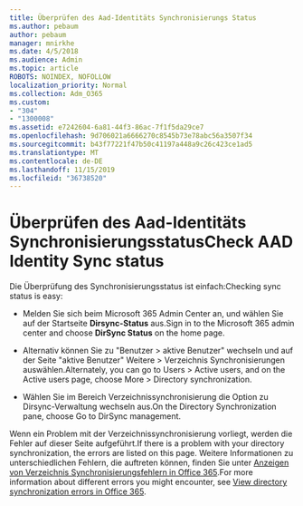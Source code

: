 ```yaml
---
title: Überprüfen des Aad-Identitäts Synchronisierungs Status
ms.author: pebaum
author: pebaum
manager: mnirkhe
ms.date: 4/5/2018
ms.audience: Admin
ms.topic: article
ROBOTS: NOINDEX, NOFOLLOW
localization_priority: Normal
ms.collection: Adm_O365
ms.custom:
- "304"
- "1300008"
ms.assetid: e7242604-6a81-44f3-86ac-7f1f5da29ce7
ms.openlocfilehash: 9d706021a6666270c8545b73e78abc56a3507f34
ms.sourcegitcommit: b43f77221f47b50c41197a448a9c26c423ce1ad5
ms.translationtype: MT
ms.contentlocale: de-DE
ms.lasthandoff: 11/15/2019
ms.locfileid: "36738520"
---
```

# <a name="check-aad-identity-sync-status"></a><span data-ttu-id="d5368-102">Überprüfen des Aad-Identitäts Synchronisierungsstatus</span><span class="sxs-lookup"><span data-stu-id="d5368-102">Check AAD Identity Sync status</span></span>

<span data-ttu-id="d5368-103">Die Überprüfung des Synchronisierungsstatus ist einfach:</span><span class="sxs-lookup"><span data-stu-id="d5368-103">Checking sync status is easy:</span></span>
  
- <span data-ttu-id="d5368-104">Melden Sie sich beim Microsoft 365 Admin Center an, und wählen Sie auf der Startseite **Dirsync-Status** aus.</span><span class="sxs-lookup"><span data-stu-id="d5368-104">Sign in to the Microsoft 365 admin center and choose **DirSync Status** on the home page.</span></span>

- <span data-ttu-id="d5368-105">Alternativ können Sie zu "Benutzer \> aktive Benutzer" wechseln und auf der Seite "aktive Benutzer" Weitere \> Verzeichnis Synchronisierungen auswählen.</span><span class="sxs-lookup"><span data-stu-id="d5368-105">Alternately, you can go to Users \> Active users, and on the Active users page, choose More \> Directory synchronization.</span></span>

- <span data-ttu-id="d5368-106">Wählen Sie im Bereich Verzeichnissynchronisierung die Option zu Dirsync-Verwaltung wechseln aus.</span><span class="sxs-lookup"><span data-stu-id="d5368-106">On the Directory Synchronization pane, choose Go to DirSync management.</span></span>

<span data-ttu-id="d5368-107">Wenn ein Problem mit der Verzeichnissynchronisierung vorliegt, werden die Fehler auf dieser Seite aufgeführt.</span><span class="sxs-lookup"><span data-stu-id="d5368-107">If there is a problem with your directory synchronization, the errors are listed on this page.</span></span> <span data-ttu-id="d5368-108">Weitere Informationen zu unterschiedlichen Fehlern, die auftreten können, finden Sie unter [Anzeigen von Verzeichnis Synchronisierungsfehlern in Office 365](https://docs.microsoft.com//office365/enterprise/identify-directory-synchronization-errors).</span><span class="sxs-lookup"><span data-stu-id="d5368-108">For more information about different errors you might encounter, see [View directory synchronization errors in Office 365](https://docs.microsoft.com//office365/enterprise/identify-directory-synchronization-errors).</span></span>
  